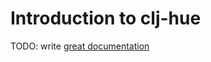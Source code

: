 # Introduction to clj-hue

TODO: write [great documentation](http://jacobian.org/writing/great-documentation/what-to-write/)
